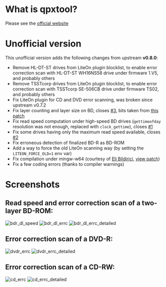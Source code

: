 # What is qpxtool?

Please see the [official website](https://qpxtool.sourceforge.io/)

# Unofficial version

This unofficial version adds the following changes from upstream **v0.8.0**:

- Remove HL-DT-ST drives from LiteOn plugin blocklist, to enable error correction scan with HL-DT-ST WH16NS58 drive under firmware 1.V5, and probably others
- Remove TSSTcorp drives from LiteOn plugin blocklist, to enable error correction scan with TSSTcorp SE-506CB drive under firmware TS02, and probably others
- Fix LiteOn plugin for CD and DVD error scanning, was broken since upstream v0.7.2
- Fix layer counting and layer size on BD, closes [#3](https://github.com/speed47/qpxtool/issues/3), bits taken from [this patch](https://github.com/artkar0/qpxtool/commit/1213b3a4167246ff81bf008df4e4977a81fb54cb)
- Fix read speed computation under high-speed BD drives (`gettimeofday` resolution was not enough, replaced with `clock_gettime`), closes [#1](https://github.com/speed47/qpxtool/issues/1)
- Fix some drives having only the maximum read speed available, closes [#2](https://github.com/speed47/qpxtool/issues/2)
- Fix erroneous detection of finalized BD-R as BD-ROM
- Add a way to force the old LiteOn scanning way (by setting the `LITEON_FORCE_OLD=1` env var)
- Fix compilation under mingw-w64 (courtesy of [Eli Bildirici](https://sourceforge.net/u/bilditup1/), [view patch](https://sourceforge.net/p/qpxtool/patches/6/))
- Fix a few coding errors (thanks to compiler warnings)

# Screenshots

## Read speed and error correction scan of a two-layer BD-ROM:
![bdr_dl_speed](https://user-images.githubusercontent.com/218502/95659865-59e77000-0b24-11eb-8dee-7425cf57a35d.PNG)
![bdr_dl_errc](https://user-images.githubusercontent.com/218502/95659867-5a800680-0b24-11eb-9648-1bd475631b26.PNG)
![bdr_dl_errc_detailed](https://user-images.githubusercontent.com/218502/95659866-5a800680-0b24-11eb-9897-7362fee8d9c6.PNG)

## Error correction scan of a DVD-R:
![dvdr_errc](https://user-images.githubusercontent.com/218502/95659864-594ed980-0b24-11eb-987c-b7657e40c5aa.PNG)
![dvdr_errc_detailed](https://user-images.githubusercontent.com/218502/95659868-5b189d00-0b24-11eb-8beb-724ee8b5f5c9.PNG)

## Error correction scan of a CD-RW:
![cd_errc](https://user-images.githubusercontent.com/218502/95660058-a5e6e480-0b25-11eb-891c-62326c7eacf0.PNG)
![cd_errc_detailed](https://user-images.githubusercontent.com/218502/95660056-a54e4e00-0b25-11eb-8600-cc867280c068.PNG)

